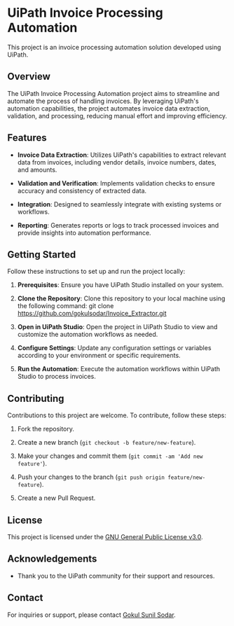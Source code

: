 # UiPath Invoice Processing Automation

This project is an invoice processing automation solution developed using UiPath.

## Overview

The UiPath Invoice Processing Automation project aims to streamline and automate the process of handling invoices. By leveraging UiPath's automation capabilities, the project automates invoice data extraction, validation, and processing, reducing manual effort and improving efficiency.

## Features

- **Invoice Data Extraction**: Utilizes UiPath's capabilities to extract relevant data from invoices, including vendor details, invoice numbers, dates, and amounts.
  
- **Validation and Verification**: Implements validation checks to ensure accuracy and consistency of extracted data.
  
- **Integration**: Designed to seamlessly integrate with existing systems or workflows.
  
- **Reporting**: Generates reports or logs to track processed invoices and provide insights into automation performance.

## Getting Started

Follow these instructions to set up and run the project locally:

1. **Prerequisites**: Ensure you have UiPath Studio installed on your system.

2. **Clone the Repository**: Clone this repository to your local machine using the following command:
git clone https://github.com/gokulsodar/Invoice_Extractor.git

3. **Open in UiPath Studio**: Open the project in UiPath Studio to view and customize the automation workflows as needed.

4. **Configure Settings**: Update any configuration settings or variables according to your environment or specific requirements.

5. **Run the Automation**: Execute the automation workflows within UiPath Studio to process invoices.

## Contributing

Contributions to this project are welcome. To contribute, follow these steps:

1. Fork the repository.

2. Create a new branch (`git checkout -b feature/new-feature`).

3. Make your changes and commit them (`git commit -am 'Add new feature'`).

4. Push your changes to the branch (`git push origin feature/new-feature`).

5. Create a new Pull Request.

## License

This project is licensed under the [GNU General Public License v3.0](LICENSE).

## Acknowledgements

- Thank you to the UiPath community for their support and resources.

## Contact

For inquiries or support, please contact [Gokul Sunil Sodar](mailto:gokulssodar@gmail.com).
